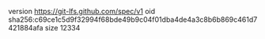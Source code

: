 version https://git-lfs.github.com/spec/v1
oid sha256:c69ce1c5d9f32994f68bde49b9c04f01dba4de4a3c8b6b869c461d7421884afa
size 12334
